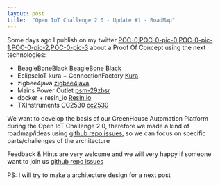 ```yaml
---
layout: post
title:  "Open IoT Challenge 2.0 - Update #1 - RoadMap"
---
```

Some days ago I publish on my twitter [POC-0],[POC-0-pic-0],[POC-0-pic-1],[POC-0-pic-2],[POC-0-pic-3] about a Proof Of Concept using the next technologies:

* BeagleBoneBlack [BeagleBone Black]
* EclipseIoT kura + ConnectionFactory [Kura]
* zigbee4java [zigbee4java]
* Mains Power Outlet [psm-29zbsr]
* docker + resin_io [Resin.io]
* TXInstruments CC2530 [cc2530]

We want to develop the basis of our GreenHouse Automation Platform during the Open IoT Challenge 2.0, therefore we made a kind of roadmap/ideas using [github repo issues], so we can focus on specific parts/challenges of the architecture

Feedback & Hints are very welcome and we will very happy if someone want to join us [github repo issues]

PS: I will try to make a architecture design for a next post

[github repo issues]: https://github.com/iniot/Open-IoT-Challenge-2.0/issues
[POC-0]: https://twitter.com/jpizarrom/status/675262588633092096
[POC-0-pic-0]: https://pbs.twimg.com/media/CV8DvrPUsAELTW8.png
[POC-0-pic-1]: https://pbs.twimg.com/media/CV8DvwwVEAAkTyj.png
[POC-0-pic-2]: https://pbs.twimg.com/media/CV8DvrUUkAAOMYN.png
[POC-0-pic-3]: https://pbs.twimg.com/media/CV8DvutUEAEA4pp.png
[Kura]: http://www.eclipse.org/kura/
[Resin.io]: https://resin.io/
[zigbee4java]: https://github.com/tlaukkan/zigbee4java
[open-iot-challenge]: http://iot.eclipse.org/open-iot-challenge/
[psm-29zbsr]: http://www.climax.com.tw/psm29zb-zb.php
[A806S-Q1R]: http://www.leedarson.com/Products/Connected/LightingProduct/104.html
[cc2530]: http://www.dx.com/p/zigbee-cc2530-development-module-deep-blue-276438
[XBEE / XBEE-PRO ZB (S2)]: http://www.digi.com/support/productdetail?pid=3430
[BeagleBone Black]: http://beagleboard.org/BLACK